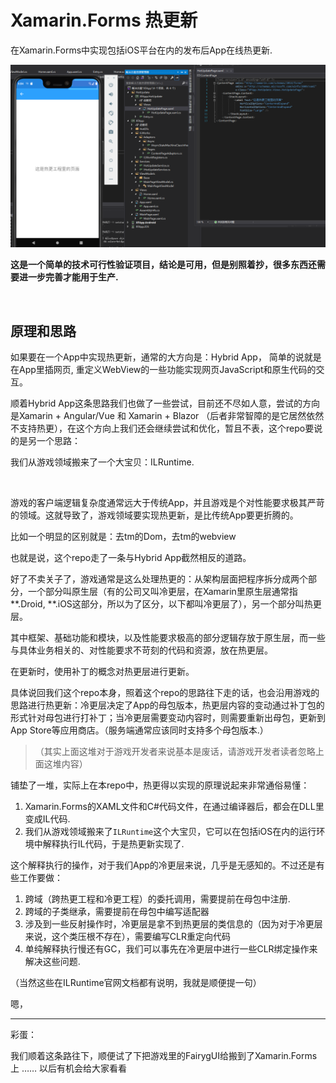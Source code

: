 # Xamarin.Forms 热更新

在Xamarin.Forms中实现包括iOS平台在内的发布后App在线热更新.

![1611508290223](README.assets/1611508290223.png)

**这是一个简单的技术可行性验证项目，结论是可用，但是别照着抄，很多东西还需要进一步完善才能用于生产.**

<br>



## 原理和思路

如果要在一个App中实现热更新，通常的大方向是：Hybrid App， 简单的说就是在App里插网页, 重定义WebView的一些功能实现网页JavaScript和原生代码的交互。

顺着Hybrid App这条思路我们也做了一些尝试，目前还不尽如人意，尝试的方向是Xamarin + Angular/Vue 和 Xamarin + Blazor （后者非常智障的是它居然依然不支持热更），在这个方向上我们还会继续尝试和优化，暂且不表，这个repo要说的是另一个思路：

我们从游戏领域搬来了一个大宝贝：ILRuntime.

<br>

游戏的客户端逻辑复杂度通常远大于传统App，并且游戏是个对性能要求极其严苛的领域。这就导致了，游戏领域要实现热更新，是比传统App要更折腾的。

比如一个明显的区别就是：去tm的Dom，去tm的webview

也就是说，这个repo走了一条与Hybrid App截然相反的道路。

好了不卖关子了，游戏通常是这么处理热更的：从架构层面把程序拆分成两个部分，一个部分叫原生层（有的公司又叫冷更层，在Xamarin里原生层通常指**.Droid, **.iOS这部分，所以为了区分，以下都叫冷更层了），另一个部分叫热更层。

其中框架、基础功能和模块，以及性能要求极高的部分逻辑存放于原生层，而一些与具体业务相关的、对性能要求不苛刻的代码和资源，放在热更层。

在更新时，使用补丁的概念对热更层进行更新。

具体说回我们这个repo本身，照着这个repo的思路往下走的话，也会沿用游戏的思路进行热更新：冷更层决定了App的母包版本，热更层内容的变动通过补丁包的形式针对母包进行打补丁；当冷更层需要变动内容时，则需要重新出母包，更新到App Store等应用商店。（服务端通常应该同时支持多个母包版本.）


>（其实上面这堆对于游戏开发者来说基本是废话，请游戏开发者读者忽略上面这堆内容）

铺垫了一堆，实际上在本repo中，热更得以实现的原理说起来非常通俗易懂：

1. Xamarin.Forms的XAML文件和C#代码文件，在通过编译器后，都会在DLL里变成IL代码.
2. 我们从游戏领域搬来了`ILRuntime`这个大宝贝，它可以在包括iOS在内的运行环境中解释执行IL代码，于是热更新实现了.


这个解释执行的操作，对于我们App的冷更层来说，几乎是无感知的。不过还是有些工作要做：
1. 跨域（跨热更工程和冷更工程）的委托调用，需要提前在母包中注册.
2. 跨域的子类继承，需要提前在母包中编写适配器
3. 涉及到一些反射操作时，冷更层是拿不到热更层的类信息的（因为对于冷更层来说，这个类压根不存在），需要编写CLR重定向代码
4. 单纯解释执行慢还有GC，我们可以事先在冷更层中进行一些CLR绑定操作来解决这些问题.

（当然这些在ILRuntime官网文档都有说明，我就是顺便提一句）

嗯，




------

彩蛋：

我们顺着这条路往下，顺便试了下把游戏里的FairygUI给搬到了Xamarin.Forms上
……
以后有机会给大家看看